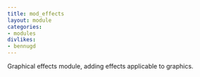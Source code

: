 ```yaml
---
title: mod_effects
layout: module
categories:
- modules
divlikes:
- bennugd
---
```


Graphical effects module, adding effects applicable to graphics.
